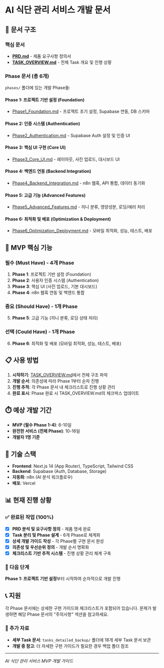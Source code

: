 # AI 식단 관리 서비스 개발 문서

## 📁 문서 구조

### 핵심 문서
- **[PRD.md](./PRD.md)** - 제품 요구사항 정의서
- **[TASK_OVERVIEW.md](./TASK_OVERVIEW.md)** - 전체 Task 개요 및 진행 상황

### Phase 문서 (총 6개)
`phases/` 폴더에 있는 개발 Phase들:

#### Phase 1: 프로젝트 기반 설정 (Foundation)
- [Phase1_Foundation.md](./phases/Phase1_Foundation.md) - 프로젝트 초기 설정, Supabase 연동, DB 스키마

#### Phase 2: 인증 시스템 (Authentication)
- [Phase2_Authentication.md](./phases/Phase2_Authentication.md) - Supabase Auth 설정 및 인증 UI

#### Phase 3: 핵심 UI 구현 (Core UI)
- [Phase3_Core_UI.md](./phases/Phase3_Core_UI.md) - 레이아웃, 사진 업로드, 대시보드 UI

#### Phase 4: 백엔드 연동 (Backend Integration)
- [Phase4_Backend_Integration.md](./phases/Phase4_Backend_Integration.md) - n8n 웹훅, API 통합, 데이터 동기화

#### Phase 5: 고급 기능 (Advanced Features)
- [Phase5_Advanced_Features.md](./phases/Phase5_Advanced_Features.md) - 끼니 분류, 영양성분, 로딩/에러 처리

#### Phase 6: 최적화 및 배포 (Optimization & Deployment)
- [Phase6_Optimization_Deployment.md](./phases/Phase6_Optimization_Deployment.md) - 모바일 최적화, 성능, 테스트, 배포

## 🎯 MVP 핵심 기능

### 필수 (Must Have) - 4개 Phase
1. **Phase 1**: 프로젝트 기반 설정 (Foundation)
2. **Phase 2**: 사용자 인증 시스템 (Authentication)
3. **Phase 3**: 핵심 UI (사진 업로드, 기본 대시보드)
4. **Phase 4**: n8n 웹훅 연동 및 백엔드 통합

### 중요 (Should Have) - 1개 Phase
5. **Phase 5**: 고급 기능 (끼니 분류, 로딩 상태 처리)

### 선택 (Could Have) - 1개 Phase
6. **Phase 6**: 최적화 및 배포 (모바일 최적화, 성능, 테스트, 배포)

## 📋 사용 방법

1. **시작하기**: [TASK_OVERVIEW.md](./TASK_OVERVIEW.md)에서 전체 구조 파악
2. **개발 순서**: 의존성에 따라 Phase 1부터 순차 진행
3. **진행 추적**: 각 Phase 문서 내 체크리스트로 진행 상황 관리
4. **완료 표시**: Phase 완료 시 TASK_OVERVIEW.md의 체크박스 업데이트

## ⏱️ 예상 개발 기간

- **MVP (필수 Phase 1-4)**: 6-10일
- **완전한 서비스 (전체 Phase)**: 10-16일
- **개발자 1명 기준**

## 🔧 기술 스택

- **Frontend**: Next.js 14 (App Router), TypeScript, Tailwind CSS
- **Backend**: Supabase (Auth, Database, Storage)
- **자동화**: n8n (AI 분석 워크플로우)
- **배포**: Vercel

## 📊 현재 진행 상황

### ✅ 완료된 작업 (100%)
- [x] **PRD 분석 및 요구사항 정의** - 제품 명세 완료
- [x] **Task 분리 및 Phase 설계** - 6개 Phase로 체계화
- [x] **상세 개발 가이드 작성** - 각 Phase별 구현 문서 완성
- [x] **의존성 및 우선순위 정의** - 개발 순서 명확화
- [x] **체크리스트 기반 추적 시스템** - 진행 상황 관리 체계 구축

### 🚀 다음 단계
**Phase 1: 프로젝트 기반 설정**부터 시작하여 순차적으로 개발 진행

## 📞 지원

각 Phase 문서에는 상세한 구현 가이드와 체크리스트가 포함되어 있습니다.
문제가 발생하면 해당 Phase 문서의 "주의사항" 섹션을 참고하세요.

### 📁 추가 자료
- **세부 Task 문서**: `tasks_detailed_backup/` 폴더에 18개 세부 Task 문서 보관
- **개발 중 참고**: 더 자세한 구현 가이드가 필요한 경우 백업 폴더 참조

---
*AI 식단 관리 서비스 MVP 개발 가이드*
